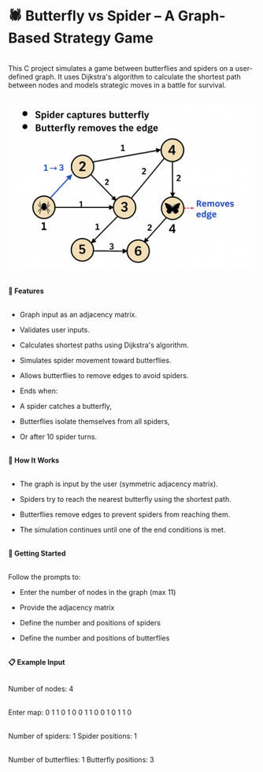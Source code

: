 # 🕷️ Butterfly vs Spider – A Graph-Based Strategy Game<br>

<br>This C project simulates a game between butterflies and spiders on a user-defined graph. It uses Dijkstra's algorithm to calculate the shortest path between nodes and models strategic moves in a battle for survival.<br><br>

![Game Diagram](images/graph_diagram.png)<br><br>



**📌 Features**<br><br>

+ Graph input as an adjacency matrix.


+ Validates user inputs.

+ Calculates shortest paths using Dijkstra's algorithm.

+ Simulates spider movement toward butterflies.

+ Allows butterflies to remove edges to avoid spiders.

+ Ends when:

+ A spider catches a butterfly,

+ Butterflies isolate themselves from all spiders,

+ Or after 10 spider turns.<br><br>


**🧠 How It Works**<br><br>


+ The graph is input by the user (symmetric adjacency matrix).

+ Spiders try to reach the nearest butterfly using the shortest path.

+ Butterflies remove edges to prevent spiders from reaching them.

+ The simulation continues until one of the end conditions is met.<br><br>

**🏁 Getting Started**<br><br>

Follow the prompts to:<br>

+ Enter the number of nodes in the graph (max 11)

+ Provide the adjacency matrix

+ Define the number and positions of spiders

+ Define the number and positions of butterflies<br><br>

**📋 Example Input**<br><br>

Number of nodes: 4<br><br>

Enter map:
0 1 1 0
1 0 0 1
1 0 0 1
0 1 1 0<br><br>

Number of spiders: 1
Spider positions: 1<br><br>

Number of butterflies: 1
Butterfly positions: 3<br><br>


